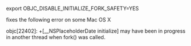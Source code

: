 export OBJC_DISABLE_INITIALIZE_FORK_SAFETY=YES

fixes the following error on some Mac OS X

objc[22402]: +[__NSPlaceholderDate initialize] may have been in progress in another thread when fork() was called.
